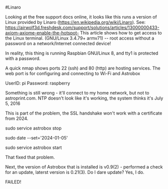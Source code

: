 #Linaro

Looking at the free support docs online, it looks like this runs a version of Linux provided by Linaro (https://en.wikipedia.org/wiki/Linaro). See: https://airwolf3d.freshdesk.com/support/solutions/articles/13000000433-axiom-axiome-enable-the-hotspot- This article shows how to get access to the Linux terminal. (GNU/Linux 3.4.79+ armv71) -- root access without a password on a network/Internet connected device!

In reality, this thing is running Raspbian GNU/Linux 8, and tty1 is protected with a password.

A quick nmap shows ports 22 (ssh) and 80 (http) are hosting services. The web port is for configuring and connecting to Wi-Fi and Astrobox

UserID: pi
Password: raspberry

Something is still wrong - it'll connect to my home network, but not to astroprint.com. NTP doesn't look like it's working, the system thinks it's July 5, 2016

This is part of the problem, the SSL handshake won't work with a certificate from 2024.

sudo service astrobox stop

sudo date --set='2024-01-05'

sudo service astrobox start

That fixed that problem.

Next, the version of Astrobox that is installed is v0.9(2) - performed a check for an update, laterst version is 0.21(3). Do I dare update? Yes, I do.

FAILED!
